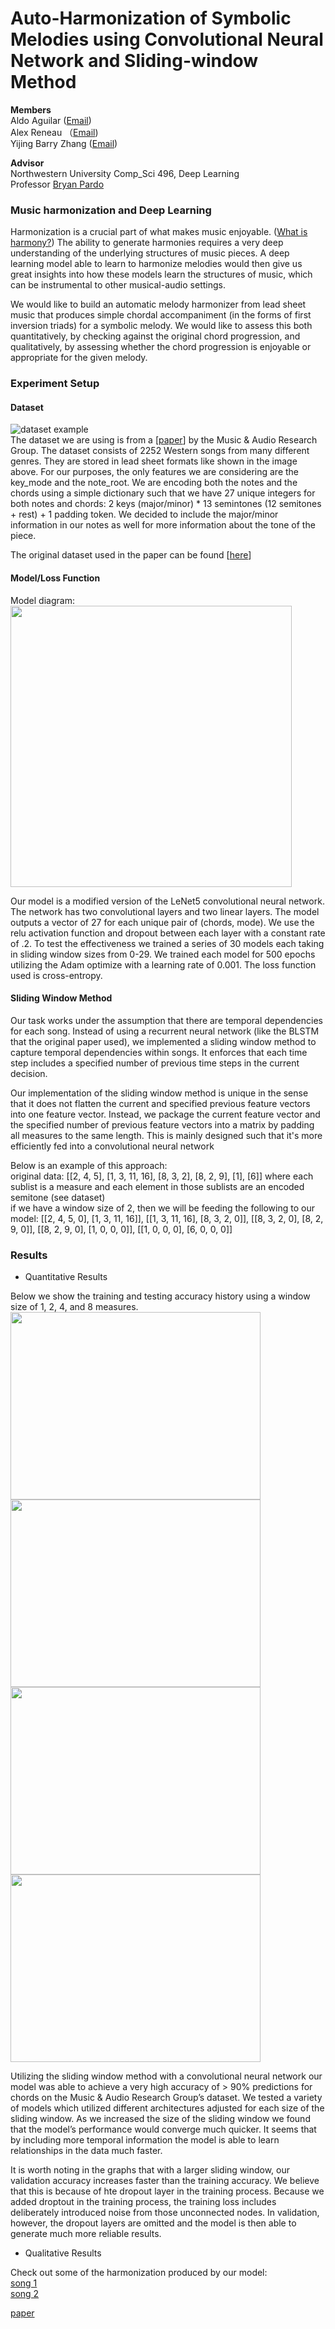 # Auto-Harmonization of Symbolic Melodies using Convolutional Neural Network and Sliding-window Method

**Members**  
Aldo Aguilar ([Email](mailto:aldoaguilar2022@u.northwestern.edu))  
Alex Reneau （[Email](mailto:alexreneau2021@u.northwestern.edu))  
Yijing Barry Zhang ([Email](mailto:yijingzhang2021@u.northwestern.edu))  

**Advisor**  
Northwestern University Comp_Sci 496, Deep Learning  
Professor [Bryan Pardo](https://users.cs.northwestern.edu/~pardo/)
 
 
### Music harmonization and Deep Learning
Harmonization is a crucial part of what makes music enjoyable. ([What is harmony?](https://www.youtube.com/watch?v=eRkgK4jfi6M&ab_channel=WIRED)) The ability to generate harmonies requires a very deep understanding of the underlying structures of music pieces. A deep learning model able to learn to harmonize melodies would then give us great insights into how these models learn the structures of music, which can be instrumental to other musical-audio settings.

We would like to build an automatic melody harmonizer from lead sheet music that produces simple chordal accompaniment (in the forms of first inversion triads) for a symbolic melody. We would like to assess this both quantitatively, by checking against the original chord progression, and qualitatively, by assessing whether the chord progression is enjoyable or appropriate for the given melody.


### Experiment Setup
#### Dataset  
![dataset example](https://github.com/nub3Ar/AutoHarmonizer/blob/main/dataformat.png?raw=true)  
The dataset we are using is from a [[paper](https://arxiv.org/ftp/arxiv/papers/1712/1712.01011.pdf)] by the Music & Audio Research Group. The dataset consists of 2252 Western songs from many different genres. They are stored in lead sheet formats like shown in the image above. For our purposes, the only features we are considering are the key_mode and the note_root. We are encoding both the notes and the chords using a simple dictionary such that we have 27 unique integers for both notes and chords: 2 keys (major/minor) * 13 semintones (12 semitones + rest) + 1 padding token. We decided to include the major/minor information in our notes as well for more information about the tone of the piece.  

 The original dataset used in the paper can be found [[here](http://marg.snu.ac.kr/chord_generation/#)]
#### Model/Loss Function 
Model diagram:  
<img src="https://github.com/nub3Ar/AutoHarmonizer/blob/main/docs/diagram%20(2).png?raw=true" align="center" width="450">
<br/>

Our model is a modified version of the LeNet5 convolutional neural network. The network has two convolutional layers and two linear layers. The model outputs a vector of 27 for each unique pair of (chords, mode). We use the relu activation function and  dropout between each layer with a constant rate of .2. To test the effectiveness we trained a series of 30 models each taking in sliding window sizes from 0-29. We trained each model for 500 epochs utilizing the Adam optimize with a learning rate of 0.001. The loss function used is cross-entropy.  

#### Sliding Window Method
Our task works under the assumption that there are temporal dependencies for each song. Instead of using a recurrent neural network (like the BLSTM that the original paper used), we implemented a sliding window method to capture temporal dependencies within songs. It enforces that each time step includes a specified number of previous time steps in the current decision.  

Our implementation of the sliding window method is unique in the sense that it does not flatten the current and specified previous feature vectors into one feature vector. Instead, we package the current feature vector and the specified number of previous feature vectors into a matrix by padding all measures to the same length. This is mainly designed such that it's more efficiently fed into a convolutional neural network

Below is an example of this approach:  
original data: [[2, 4, 5], [1, 3, 11, 16], [8, 3, 2], [8, 2, 9], [1], [6]] where each sublist is a measure and each element in those sublists are an encoded semitone (see dataset)  
if we have a window size of 2, then we will be feeding the following to our model:
[[2, 4, 5, 0], [1, 3, 11, 16]], [[1, 3, 11, 16], [8, 3, 2, 0]], [[8, 3, 2, 0], [8, 2, 9, 0]], [[8, 2, 9, 0], [1, 0, 0, 0]], [[1, 0, 0, 0], [6, 0, 0, 0]]  




### Results  
* Quantitative Results  

Below we show the training and testing accuracy history using a window size of 1, 2, 4, and 8 measures.  
<img src="https://github.com/nub3Ar/AutoHarmonizer/blob/main/docs/WindowSize1Accuracy.png?raw=true" align="center" height="300" width="400">
<img src="https://github.com/nub3Ar/AutoHarmonizer/blob/main/docs/WindowSize2Accuracy.png?raw=true" align="center" height="300" width="400">
<img src="https://github.com/nub3Ar/AutoHarmonizer/blob/main/docs/WindowSize4Accuracy.png?raw=true" align="center" height="300" width="400">
<img src="https://github.com/nub3Ar/AutoHarmonizer/blob/main/docs/WindowSize8Accuracy.png?raw=true" align="center" height="300" width="400">
<br/>

Utilizing the sliding window method with a convolutional neural network our model was able to achieve a very high accuracy of > 90% predictions for chords on the Music & Audio Research Group’s dataset. We tested a variety of models which utilized different architectures adjusted for each size of the sliding window. As we increased the size of the sliding window we found that the model’s performance would converge much quicker. It seems that by including more temporal information the model is able to learn relationships in the data much faster. 

It is worth noting in the graphs that with a larger sliding window, our validation accuracy increases faster than the training accuracy. We believe that this is because of hte dropout layer in the training process. Because we added droptout in the training process, the training loss includes deliberately introduced noise from those unconnected nodes. In validation, however, the dropout layers are omitted and the model is then able to generate much more reliable results.
  
* Qualitative Results  

Check out some of the harmonization produced by our model:  
[song 1]()  
[song 2]()  

[paper](https://github.com/nub3Ar/AutoHarmonizer/blob/main/finalDLPaper.pdf)

